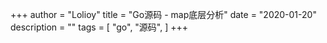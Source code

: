 +++
author = "Lolioy"
title = "Go源码 - map底层分析"
date = "2020-01-20"
description = ""
tags = [
    "go",
    "源码",
]
+++